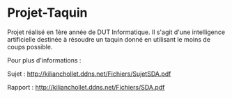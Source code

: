 # Projet-Taquin

Projet réalisé en 1ère année de DUT Informatique.
Il s'agit d'une intelligence artificielle destinée à résoudre un taquin donné en utilisant le moins de coups possible.

Pour plus d'informations :

Sujet :
http://kilianchollet.ddns.net/Fichiers/SujetSDA.pdf

Rapport :
http://kilianchollet.ddns.net/Fichiers/SDA.pdf
